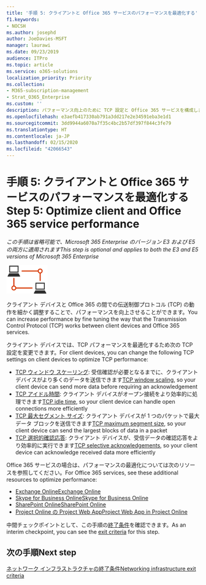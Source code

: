 ```yaml
---
title: '手順 5: クライアントと Office 365 サービスのパフォーマンスを最適化する'
f1.keywords:
- NOCSH
ms.author: josephd
author: JoeDavies-MSFT
manager: laurawi
ms.date: 09/23/2019
audience: ITPro
ms.topic: article
ms.service: o365-solutions
localization_priority: Priority
ms.collection:
- M365-subscription-management
- Strat_O365_Enterprise
ms.custom: ''
description: パフォーマンス向上のために TCP 設定と Office 365 サービスを構成します。
ms.openlocfilehash: e3aefb417330ab791a3dd217e2e34591eba3e1d1
ms.sourcegitcommit: 3dd9944a6070a7f35c4bc2b57df397f844c3fe79
ms.translationtype: HT
ms.contentlocale: ja-JP
ms.lasthandoff: 02/15/2020
ms.locfileid: "42066543"
---
```

# <a name="step-5-optimize-client-and-office-365-service-performance"></a><span data-ttu-id="8b3c2-103">手順 5: クライアントと Office 365 サービスのパフォーマンスを最適化する</span><span class="sxs-lookup"><span data-stu-id="8b3c2-103">Step 5: Optimize client and Office 365 service performance</span></span>

<span data-ttu-id="8b3c2-104">*この手順は省略可能で、Microsoft 365 Enterprise のバージョン E3 および E5 の両方に適用されます*</span><span class="sxs-lookup"><span data-stu-id="8b3c2-104">*This step is optional and applies to both the E3 and E5 versions of Microsoft 365 Enterprise*</span></span>

![フェーズ 1 - ネットワーキング](../media/deploy-foundation-infrastructure/networking_icon-small.png)

<span data-ttu-id="8b3c2-106">クライアント デバイスと Office 365 の間での伝送制御プロトコル (TCP) の動作を細かく調整することで、パフォーマンスを向上させることができます。</span><span class="sxs-lookup"><span data-stu-id="8b3c2-106">You can increase performance by fine tuning the way that the Transmission Control Protocol (TCP) works between client devices and Office 365 services.</span></span>

<span data-ttu-id="8b3c2-107">クライアント デバイスでは、TCP パフォーマンスを最適化するため次の TCP 設定を変更できます。</span><span class="sxs-lookup"><span data-stu-id="8b3c2-107">For client devices, you can change the following TCP settings on client devices to optimize TCP performance:</span></span>

- <span data-ttu-id="8b3c2-108">[TCP ウィンドウ スケーリング](https://blogs.technet.microsoft.com/onthewire/2014/03/28/ensuring-your-office-365-network-connection-isnt-throttled-by-your-proxy/): 受信確認が必要となるまでに、クライアント デバイスがより多くのデータを送信できます</span><span class="sxs-lookup"><span data-stu-id="8b3c2-108">[TCP window scaling](https://blogs.technet.microsoft.com/onthewire/2014/03/28/ensuring-your-office-365-network-connection-isnt-throttled-by-your-proxy/), so your client device can send more data before requiring an acknowledgement</span></span>
- <span data-ttu-id="8b3c2-109">[TCP アイドル時間](https://blogs.technet.microsoft.com/onthewire/2014/03/04/network-perimeters-tcp-idle-session-settings-for-outlook-on-office-365/): クライアント デバイスがオープン接続をより効率的に処理できます</span><span class="sxs-lookup"><span data-stu-id="8b3c2-109">[TCP idle time](https://blogs.technet.microsoft.com/onthewire/2014/03/04/network-perimeters-tcp-idle-session-settings-for-outlook-on-office-365/), so your client device can handle open connections more efficiently</span></span>
- <span data-ttu-id="8b3c2-110">[TCP 最大セグメント サイズ](https://blogs.technet.microsoft.com/onthewire/2014/06/27/checking-your-tcp-packets-are-pulling-their-weight-tcp-max-segment-size-or-mss/): クライアント デバイスが 1 つのパケットで最大データ ブロックを送信できます</span><span class="sxs-lookup"><span data-stu-id="8b3c2-110">[TCP maximum segment size](https://blogs.technet.microsoft.com/onthewire/2014/06/27/checking-your-tcp-packets-are-pulling-their-weight-tcp-max-segment-size-or-mss/), so your client device can send the largest blocks of data in a packet</span></span>
- <span data-ttu-id="8b3c2-111">[TCP 選択的確認応答](https://blogs.technet.microsoft.com/onthewire/2014/06/27/ensuring-your-tcp-stack-isnt-throwing-data-away/): クライアント デバイスが、受信データの確認応答をより効率的に実行できます</span><span class="sxs-lookup"><span data-stu-id="8b3c2-111">[TCP selective acknowledgements](https://blogs.technet.microsoft.com/onthewire/2014/06/27/ensuring-your-tcp-stack-isnt-throwing-data-away/), so your client device can acknowledge received data more efficiently</span></span>

<span data-ttu-id="8b3c2-112">Office 365 サービスの場合は、パフォーマンスの最適化については次のリソースを参照してください。</span><span class="sxs-lookup"><span data-stu-id="8b3c2-112">For Office 365 services, see these additional resources to optimize performance:</span></span>

- [<span data-ttu-id="8b3c2-113">Exchange Online</span><span class="sxs-lookup"><span data-stu-id="8b3c2-113">Exchange Online</span></span>](https://docs.microsoft.com/office365/enterprise/tune-exchange-online-performance)
- [<span data-ttu-id="8b3c2-114">Skype for Business Online</span><span class="sxs-lookup"><span data-stu-id="8b3c2-114">Skype for Business Online</span></span>](https://docs.microsoft.com/office365/enterprise/tune-skype-for-business-online-performance)
- [<span data-ttu-id="8b3c2-115">SharePoint Online</span><span class="sxs-lookup"><span data-stu-id="8b3c2-115">SharePoint Online</span></span>](https://docs.microsoft.com/office365/enterprise/tune-sharepoint-online-performance)
- [<span data-ttu-id="8b3c2-116">Project Online の Project Web App</span><span class="sxs-lookup"><span data-stu-id="8b3c2-116">Project Web App in Project Online</span></span>](https://docs.microsoft.com/ProjectOnline/tune-project-online-performance)

<span data-ttu-id="8b3c2-117">中間チェックポイントとして、この手順の[終了条件](networking-exit-criteria.md#crit-networking-step5)を確認できます。</span><span class="sxs-lookup"><span data-stu-id="8b3c2-117">As an interim checkpoint, you can see the [exit criteria](networking-exit-criteria.md#crit-networking-step5) for this step.</span></span>

## <a name="next-step"></a><span data-ttu-id="8b3c2-118">次の手順</span><span class="sxs-lookup"><span data-stu-id="8b3c2-118">Next step</span></span>

[<span data-ttu-id="8b3c2-119">ネットワーク インフラストラクチャの終了条件</span><span class="sxs-lookup"><span data-stu-id="8b3c2-119">Networking infrastructure exit criteria</span></span>](networking-exit-criteria.md)
